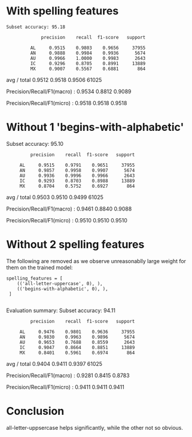 # With spelling features

```
Subset accuracy: 95.18

             precision    recall  f1-score   support

         AL     0.9515    0.9803    0.9656     37955
         AN     0.9888    0.9984    0.9936      5674
         AU     0.9966    1.0000    0.9983      2643
         IC     0.9296    0.8705    0.8991     13889
         MX     0.9007    0.5567    0.6881       864

```

avg / total     0.9512    0.9518    0.9506     61025

Precision/Recall/F1(macro) : 0.9534  0.8812  0.9089

Precision/Recall/F1(micro) : 0.9518  0.9518  0.9518

# Without 1 'begins-with-alphabetic'

Subset accuracy: 95.10

             precision    recall  f1-score   support

         AL     0.9515    0.9791    0.9651     37955
         AN     0.9857    0.9958    0.9907      5674
         AU     0.9936    0.9996    0.9966      2643
         IC     0.9293    0.8703    0.8988     13889
         MX     0.8704    0.5752    0.6927       864

avg / total     0.9503    0.9510    0.9499     61025

Precision/Recall/F1(macro) : 0.9461  0.8840  0.9088

Precision/Recall/F1(micro) : 0.9510  0.9510  0.9510


# Without 2 spelling features

The following are removed as we observe unreasonablly large weight for them on the trained model:

```
spelling_features = [
    (('all-letter-uppercase', 0), ),
    (('begins-with-alphabetic', 0), ),
 ]


```

Evaluation summary:
Subset accuracy: 94.11

             precision    recall  f1-score   support

         AL     0.9476    0.9801    0.9636     37955
         AN     0.9830    0.9963    0.9896      5674
         AU     0.9653    0.7688    0.8559      2643
         IC     0.9047    0.8664    0.8851     13889
         MX     0.8401    0.5961    0.6974       864

avg / total     0.9404    0.9411    0.9397     61025

Precision/Recall/F1(macro) : 0.9281  0.8415  0.8783

Precision/Recall/F1(micro) : 0.9411  0.9411  0.9411


# Conclusion

all-letter-uppsercase helps significantly, while the other not so obvious.

